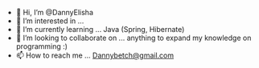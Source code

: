 - 👋 Hi, I’m @DannyElisha
- 👀 I’m interested in ...
- 🌱 I’m currently learning ... Java (Spring, Hibernate)
- 💞️ I’m looking to collaborate on ... anything to expand my knowledge on programming :)
- 📫 How to reach me ... Dannybetch@gmail.com

<!---
DannyElisha/DannyElisha is a ✨ special ✨ repository because its `README.md` (this file) appears on your GitHub profile.
You can click the Preview link to take a look at your changes.
--->
